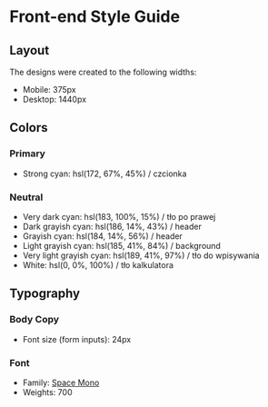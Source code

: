 # Front-end Style Guide

## Layout

The designs were created to the following widths:

- Mobile: 375px
- Desktop: 1440px

## Colors

### Primary

- Strong cyan: hsl(172, 67%, 45%) / czcionka

### Neutral

- Very dark cyan: hsl(183, 100%, 15%) / tło po prawej
- Dark grayish cyan: hsl(186, 14%, 43%) / header
- Grayish cyan: hsl(184, 14%, 56%) / header
- Light grayish cyan: hsl(185, 41%, 84%) / background
- Very light grayish cyan: hsl(189, 41%, 97%) / tło do wpisywania
- White: hsl(0, 0%, 100%) / tło kalkulatora

## Typography

### Body Copy

- Font size (form inputs): 24px

### Font

- Family: [Space Mono](https://fonts.google.com/specimen/Space+Mono)
- Weights: 700

